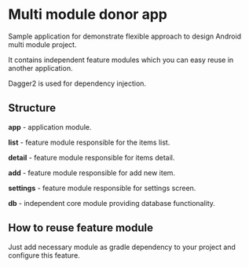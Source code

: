 Multi module donor app
=====================================================

Sample application for demonstrate flexible approach to design Android multi module project. 

It contains independent feature modules which you can easy reuse in another application.

Dagger2 is used for dependency injection.

Structure
--------------------------------
**app** - application module.

**list** - feature module responsible for the items list.

**detail** - feature module responsible for items detail.

**add** - feature module responsible for add new item.

**settings** - feature module responsible for settings screen.

**db** - independent core module providing database functionality.

How to reuse feature module
--------------------------------
Just add necessary module as gradle dependency to your project and configure this feature.